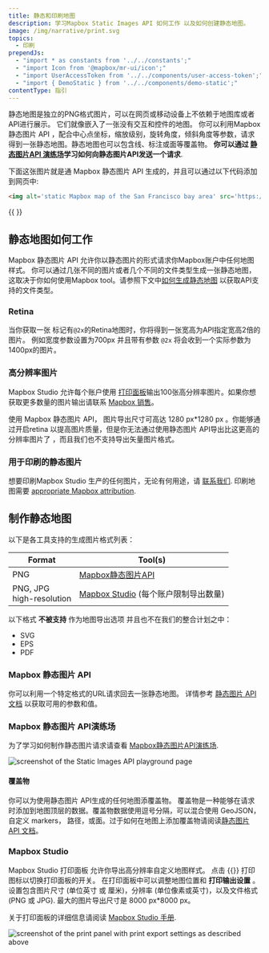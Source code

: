 ```yaml
---
title: 静态和印刷地图
description: 学习Mapbox Static Images API 如何工作 以及如何创建静态地图。
image: /img/narrative/print.svg
topics:
  - 印刷
prependJs:
  - "import * as constants from '../../constants';"
  - "import Icon from '@mapbox/mr-ui/icon';"
  - "import UserAccessToken from '../../components/user-access-token';"
  - "import { DemoStatic } from '../../components/demo-static';"
contentType: 指引
---
```


静态地图是独立的PNG格式图片，可以在网页或移动设备上不依赖于地图库或者API进行展示。 它们就像嵌入了一张没有交互和控件的地图。 你可以利用Mapbox静态图片 API ，配合中心点坐标，缩放级别，旋转角度，倾斜角度等参数，请求得到一张静态地图。静态地图也可以包含线、标注或面等覆盖物。 **你可以通过 [静态图片API 演练场](/help/interactive-tools/static-api-playground)学习如何向静态图片API发送一个请求**.

下面这张图片就是通 Mapbox 静态图片 API 生成的，并且可以通过以下代码添加到网页中:

```html
<img alt='static Mapbox map of the San Francisco bay area' src='https://api.mapbox.com/styles/v1/mapbox/streets-v{{constants.VERSION_STREETS_STYLE}}/static/-122.337798,37.810550,9.67,0.00,0.00/1000x600@2x?access_token={{ <UserAccessToken /> }}' >
```

{{
  <DemoStatic src="https://api.mapbox.com/styles/v1/mapbox/streets-v{constants.VERSION_STREETS_STYLE}/static/-122.337798,37.810550,9.67,0.00,0.00/1000x600@2x?access_token=MapboxAccessToken" alt="static mapbox map of the san francisco bay area" />
}}


## 静态地图如何工作

Mapbox 静态图片 API 允许你以静态图片的形式请求你Mapbox账户中任何地图样式。 你可以通过几张不同的图片或者几个不同的文件类型生成一张静态地图，这取决于你如何使用Mapbox tool。请参照下文中[如何生成静态地图](/help/how-mapbox-works/static-maps/#creating-static-maps) 以获取API支持的文件类型。

### Retina

当你获取一张 标记有`@2x`的Retina地图时，你将得到一张宽高为API指定宽高2倍的图片。 例如宽度参数设置为700px 并且带有参数 `@2x` 将会收到一个实际参数为1400px的图片。

### 高分辨率图片

Mapbox Studio 允许每个账户使用 [打印面板](https://docs.mapbox.com/studio-manual/reference/styles/#print-panel)输出100张高分辨率图片。如果你想获取更多数量的图片输出请联系 [Mapbox 销售](https://www.mapbox.com/contact/sales)。

使用 Mapbox 静态图片 API， 图片导出尺寸可高达 1280&nbsp;px*1280&nbsp;px 。你能够通过开启retina 以提高图片质量，但是你无法通过使用静态图片 API导出比这更高的分辨率图片了 ，而且我们也不支持导出矢量图片格式。

### 用于印刷的静态图片

想要印刷Mapbox Studio 生产的任何图片，无论有何用途，请 [联系我们](https://www.mapbox.com/contact/sales/). 印刷地图需要 [appropriate Mapbox attribution](/help/how-mapbox-works/attribution#static--print).


## 制作静态地图

以下是各工具支持的生成图片格式列表：

Format | Tool(s)
-------|---------
PNG | [Mapbox静态图片API](https://docs.mapbox.com/api/maps/#static-images)
PNG, JPG<br>high-resolution | [Mapbox Studio](https://www.mapbox.com/studio-manual/reference/styles/#print-panel) (每个账户限制导出数量)

以下格式 **不被支持** 作为地图导出选项 并且也不在我们的整合计划之中：

* SVG
* EPS
* PDF

### Mapbox 静态图片 API

你可以利用一个特定格式的URL请求回去一张静态地图。 详情参考 [静态图片 API 文档](https://docs.mapbox.com/api/maps/#static-images) 以获取可用的参数和值。

### Mapbox 静态图片 API演练场

为了学习如何制作静态图片请求请查看 [Mapbox静态图片API演练场](/help/interactive-tools/static-api-playground).

![screenshot of the Static Images API playground page](/help/img/interactive-tools/static-api-playground.png)

#### 覆盖物

你可以为使用静态图片 API生成的任何地图添覆盖物。 覆盖物是一种能够在请求时添加到地图顶层的数据。覆盖物数据使用逗号分隔，可以混合使用 GeoJSON，自定义 markers， 路径，或面。过于如何在地图上添加覆盖物请阅读[静态图片 API 文档](https://docs.mapbox.com/api/maps/#static-images)。

### Mapbox Studio

Mapbox Studio 打印面板 允许你导出高分辨率自定义地图样式。 点击 {{<Icon name='printer' inline={true} />}} 打印图标以切换打印面板的开关。 在打印面板中可以调整地图位置和 **打印输出设置** 。设置包含图片尺寸 (单位英寸 或 厘米)，分辨率 (单位像素或英寸)，以及文件格式 (PNG 或 JPG). 最大的图片导出尺寸是 8000&nbsp;px*8000&nbsp;px。

关于打印面板的详细信息请阅读 [Mapbox Studio 手册](https://www.mapbox.com/studio-manual/reference/styles/#print-panel).

![screenshot of the print panel with print export settings as described above](/help/img/studio/print-export-settings.png)
